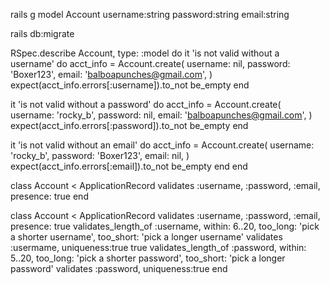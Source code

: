 <!-- The application data should be managed by a PostgreSQL database in a Rails application. -->
<!-- The model should be called Account with username, password, and email attributes. -->

rails g model Account username:string password:string email:string

rails db:migrate

<!-- Every account should require entries for username, password, and email. -->

RSpec.describe Account, type: :model do
  it 'is not valid without a username' do
    acct_info = Account.create(
      username: nil,
      password: 'Boxer123',
      email: 'balboapunches@gmail.com',
    )
    expect(acct_info.errors[:username]).to_not be_empty
  end

  it 'is not valid without a password' do
    acct_info = Account.create(
      username: 'rocky_b',
      password: nil,
      email: 'balboapunches@gmail.com',
    )
    expect(acct_info.errors[:password]).to_not be_empty
  end

  it 'is not valid without an email' do
    acct_info = Account.create(
      username: 'rocky_b',
      password: 'Boxer123',
      email: nil,
    )
    expect(acct_info.errors[:email]).to_not be_empty
  end
end

class Account < ApplicationRecord
    validates :username, :password, :email, presence: true
end

<!-- Every username should be at least five (5) characters long. -->
<!-- Every username should be unique. -->
<!-- Every password should be at least six (6) characters long. -->
<!-- Every password should be unique. -->

class Account < ApplicationRecord
    validates :username, :password, :email, presence: true
    validates_length_of :username, within: 6..20, too_long: 'pick a shorter username', too_short: 'pick a longer username'
    validates :usermame, uniqueness:true
    true
    validates_length_of :password, within: 5..20, too_long: 'pick a shorter password', too_short: 'pick a longer password'
    validates :password, uniqueness:true
end

<!-- The Account model has an associated model called Addresses where an account can have many addresses. -->

<!-- The Address model should have a street_number, street_name, city, state, and zip attributes. The street_number and zip should be integers. -->

<!-- Every address should require entries for street_number, street_name, city, state, and zip. -->